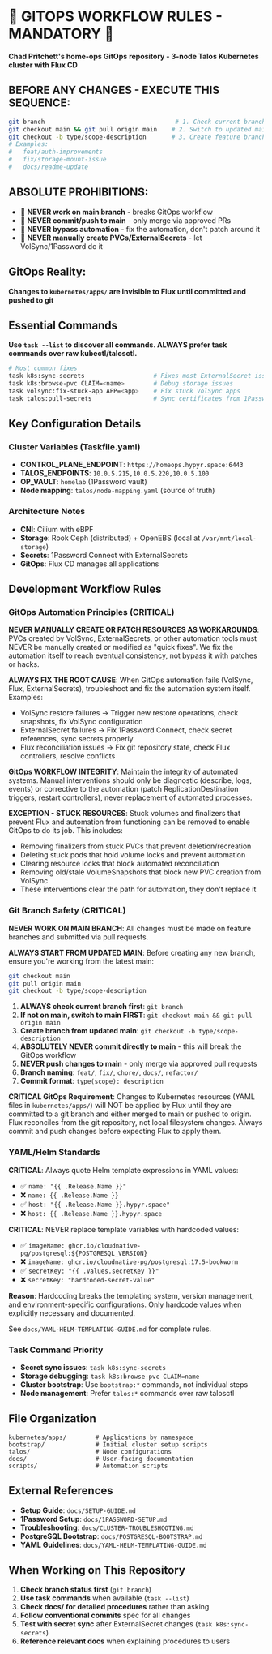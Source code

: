# 🚨 GITOPS WORKFLOW RULES - MANDATORY 🚨

**Chad Pritchett's home-ops GitOps repository - 3-node Talos Kubernetes cluster with Flux CD**

## BEFORE ANY CHANGES - EXECUTE THIS SEQUENCE:

```bash
git branch                                    # 1. Check current branch
git checkout main && git pull origin main    # 2. Switch to updated main
git checkout -b type/scope-description       # 3. Create feature branch
# Examples:
#   feat/auth-improvements
#   fix/storage-mount-issue
#   docs/readme-update
```

## ABSOLUTE PROHIBITIONS:

- 🔴 **NEVER work on main branch** - breaks GitOps workflow
- 🔴 **NEVER commit/push to main** - only merge via approved PRs
- 🔴 **NEVER bypass automation** - fix the automation, don't patch around it
- 🔴 **NEVER manually create PVCs/ExternalSecrets** - let VolSync/1Password do it

## GitOps Reality:

**Changes to `kubernetes/apps/` are invisible to Flux until committed and pushed to git**

## Essential Commands

**Use `task --list` to discover all commands. ALWAYS prefer task commands over raw kubectl/talosctl.**

```bash
# Most common fixes
task k8s:sync-secrets                   # Fixes most ExternalSecret issues
task k8s:browse-pvc CLAIM=<name>        # Debug storage issues
task volsync:fix-stuck-app APP=<app>    # Fix stuck VolSync apps
task talos:pull-secrets                 # Sync certificates from 1Password
```

## Key Configuration Details

### Cluster Variables (Taskfile.yaml)

- **CONTROL_PLANE_ENDPOINT**: `https://homeops.hypyr.space:6443`
- **TALOS_ENDPOINTS**: `10.0.5.215,10.0.5.220,10.0.5.100`
- **OP_VAULT**: `homelab` (1Password vault)
- **Node mapping**: `talos/node-mapping.yaml` (source of truth)

### Architecture Notes

- **CNI**: Cilium with eBPF
- **Storage**: Rook Ceph (distributed) + OpenEBS (local at `/var/mnt/local-storage`)
- **Secrets**: 1Password Connect with ExternalSecrets
- **GitOps**: Flux CD manages all applications

## Development Workflow Rules

### GitOps Automation Principles (CRITICAL)

**NEVER MANUALLY CREATE OR PATCH RESOURCES AS WORKAROUNDS**: PVCs created by VolSync, ExternalSecrets, or other automation tools must NEVER be manually created or modified as "quick fixes". We fix the automation itself to reach eventual consistency, not bypass it with patches or hacks.

**ALWAYS FIX THE ROOT CAUSE**: When GitOps automation fails (VolSync, Flux, ExternalSecrets), troubleshoot and fix the automation system itself. Examples:

- VolSync restore failures → Trigger new restore operations, check snapshots, fix VolSync configuration
- ExternalSecret failures → Fix 1Password Connect, check secret references, sync secrets properly
- Flux reconciliation issues → Fix git repository state, check Flux controllers, resolve conflicts

**GitOps WORKFLOW INTEGRITY**: Maintain the integrity of automated systems. Manual interventions should only be diagnostic (describe, logs, events) or corrective to the automation (patch ReplicationDestination triggers, restart controllers), never replacement of automated processes.

**EXCEPTION - STUCK RESOURCES**: Stuck volumes and finalizers that prevent Flux and automation from functioning can be removed to enable GitOps to do its job. This includes:

- Removing finalizers from stuck PVCs that prevent deletion/recreation
- Deleting stuck pods that hold volume locks and prevent automation
- Clearing resource locks that block automated reconciliation
- Removing old/stale VolumeSnapshots that block new PVC creation from VolSync
- These interventions clear the path for automation, they don't replace it

### Git Branch Safety (CRITICAL)

**NEVER WORK ON MAIN BRANCH**: All changes must be made on feature branches and submitted via pull requests.

**ALWAYS START FROM UPDATED MAIN**: Before creating any new branch, ensure you're working from the latest main:

```bash
git checkout main
git pull origin main
git checkout -b type/scope-description
```

1. **ALWAYS check current branch first**: `git branch`
2. **If not on main, switch to main FIRST**: `git checkout main && git pull origin main`
3. **Create branch from updated main**: `git checkout -b type/scope-description`
4. **ABSOLUTELY NEVER commit directly to main** - this will break the GitOps workflow
5. **NEVER push changes to main** - only merge via approved pull requests
6. **Branch naming**: `feat/`, `fix/`, `chore/`, `docs/`, `refactor/`
7. **Commit format**: `type(scope): description`

**CRITICAL GitOps Requirement**: Changes to Kubernetes resources (YAML files in `kubernetes/apps/`) will NOT be applied by Flux until they are committed to a git branch and either merged to main or pushed to origin. Flux reconciles from the git repository, not local filesystem changes. Always commit and push changes before expecting Flux to apply them.

### YAML/Helm Standards

**CRITICAL**: Always quote Helm template expressions in YAML values:

- ✅ `name: "{{ .Release.Name }}"`
- ❌ `name: {{ .Release.Name }}`
- ✅ `host: "{{ .Release.Name }}.hypyr.space"`
- ❌ `host: {{ .Release.Name }}.hypyr.space`

**CRITICAL**: NEVER replace template variables with hardcoded values:

- ✅ `imageName: ghcr.io/cloudnative-pg/postgresql:${POSTGRESQL_VERSION}`
- ❌ `imageName: ghcr.io/cloudnative-pg/postgresql:17.5-bookworm`
- ✅ `secretKey: "{{ .Values.secretKey }}"`
- ❌ `secretKey: "hardcoded-secret-value"`

**Reason**: Hardcoding breaks the templating system, version management, and environment-specific configurations. Only hardcode values when explicitly necessary and documented.

See `docs/YAML-HELM-TEMPLATING-GUIDE.md` for complete rules.

### Task Command Priority

- **Secret sync issues**: `task k8s:sync-secrets`
- **Storage debugging**: `task k8s:browse-pvc CLAIM=name`
- **Cluster bootstrap**: Use `bootstrap:*` commands, not individual steps
- **Node management**: Prefer `talos:*` commands over raw talosctl

## File Organization

```
kubernetes/apps/        # Applications by namespace
bootstrap/              # Initial cluster setup scripts
talos/                  # Node configurations
docs/                   # User-facing documentation
scripts/                # Automation scripts
```

## External References

- **Setup Guide**: `docs/SETUP-GUIDE.md`
- **1Password Setup**: `docs/1PASSWORD-SETUP.md`
- **Troubleshooting**: `docs/CLUSTER-TROUBLESHOOTING.md`
- **PostgreSQL Bootstrap**: `docs/POSTGRESQL-BOOTSTRAP.md`
- **YAML Guidelines**: `docs/YAML-HELM-TEMPLATING-GUIDE.md`

## When Working on This Repository

1. **Check branch status first** (`git branch`)
2. **Use task commands** when available (`task --list`)
3. **Check docs/ for detailed procedures** rather than asking
4. **Follow conventional commits** spec for all changes
5. **Test with secret sync** after ExternalSecret changes (`task k8s:sync-secrets`)
6. **Reference relevant docs** when explaining procedures to users
